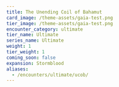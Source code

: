 ```yaml
---
title: The Unending Coil of Bahamut
card_image: /theme-assets/gaia-test.png
tier_image: /theme-assets/gaia-test.png
encounter_category: ultimate
tier_name: Ultimate
series_name: Ultimate
weight: 1
tier_weight: 1
coming_soon: false
expansion: Stormblood
aliases:
  - /encounters/ultimate/ucob/
---
```

